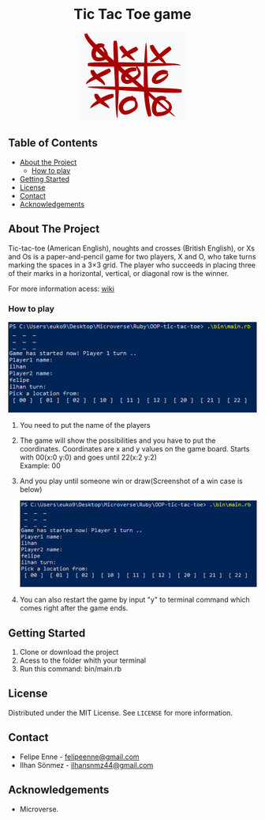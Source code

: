 <!--
*** Thanks for checking out this README Template. 
-->


<!-- PROJECT TITLE -->

<br />
<h1 align="center">Tic Tac Toe game</h1>
<div align="center"><img src="img/tictactoe.png"></div>

<!-- TABLE OF CONTENTS -->


## Table of Contents

* [About the Project](#about-the-project)
  * [How to play](#how-to-play)
* [Getting Started](#getting-started)
* [License](#license)
* [Contact](#contact)
* [Acknowledgements](#acknowledgements)


<!-- ABOUT THE PROJECT -->
## About The Project

<p>Tic-tac-toe (American English), noughts and crosses (British English), or Xs and Os is a paper-and-pencil game for two players, X and O, who take turns marking the spaces in a 3×3 grid. The player who succeeds in placing three of their marks in a horizontal, vertical, or diagonal row is the winner.</p>
<p>For more information acess: <a href="https://en.wikipedia.org/wiki/Tic-tac-toe">wiki</a> </p>

### How to play

<div align="center"><img src="img/terminal-gameplay.png"></div>

1. You need to put the name of the players
2. The game will show the possibilities and you have to put the coordinates. 
  Coordinates are x and y values on the game board. Starts with 00(x:0 y:0) and goes until 22(x:2 y:2) <br> Example: 00
3. And you play until someone win or draw(Screenshot of a win case is below)

    <div align="center"><img src="img/terminal-gameplay.png"></div>

4. You can also restart the game by input "y" to terminal command which comes right after the game ends.

<!-- GETTING STARTED -->
## Getting Started

1. Clone or download the project 
2. Acess to the folder whith your terminal
3. Run this command: bin/main.rb 

<!-- LICENSE -->
## License

Distributed under the MIT License. See `LICENSE` for more information.

<!-- CONTACT -->
## Contact
* Felipe Enne - felipeenne@gmail.com <br>
* Ilhan Sönmez - ilhansnmz44@gmail.com 

<!-- ACKNOWLEDGEMENTS -->
## Acknowledgements

* Microverse.
